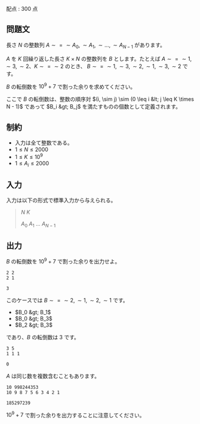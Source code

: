 配点 : $300$ 点

## 問題文

長さ $N$ の整数列 $A \sim = \sim A_0, \sim A_1, \sim ..., \sim A_{N - 1}$ があります。

$A$ を $K$ 回繰り返した長さ $K \times N$ の整数列を $B$ とします。たとえば $A \sim = \sim 1, \sim 3, \sim 2$、$K \sim = \sim 2$ のとき、
$B \sim = \sim 1, \sim 3, \sim 2, \sim 1, \sim 3, \sim 2$ です。

$B$ の転倒数を $10^9 + 7$ で割った余りを求めてください。

ここで $B$ の転倒数は、整数の順序対 $(i, \sim j) \sim (0 \leq i &lt; j \leq K \times N - 1)$ であって $B_i &gt; B_j$ を満たすものの個数として定義されます。

## 制約

- 入力は全て整数である。
- $1 \leq N \leq 2000$
- $1 \leq K \leq 10^9$
- $1 \leq A_i \leq 2000$

## 入力

入力は以下の形式で標準入力から与えられる。

> $N$ $K$
> 
> $A_0$ $A_1$ $...$ $A_{N - 1}$

## 出力

$B$ の転倒数を $10^9 + 7$ で割った余りを出力せよ。

```input1
2 2
2 1
```

```output1
3
```

このケースでは $B \sim = \sim 2, \sim 1, \sim 2, \sim 1$ です。

- $B_0 &gt; B_1$
- $B_0 &gt; B_3$
- $B_2 &gt; B_3$

であり、$B$ の転倒数は $3$ です。

```input2
3 5
1 1 1
```

```output2
0
```

$A$ は同じ数を複数含むこともあります。

```input3
10 998244353
10 9 8 7 5 6 3 4 2 1
```

```output3
185297239
```

$10^9 + 7$ で割った余りを出力することに注意してください。
